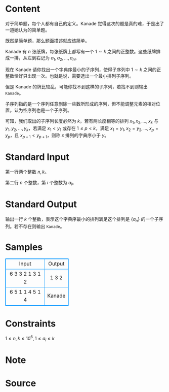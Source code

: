 
# Content

对于简单题，每个人都有自己的定义。Kanade 觉得这次的题是真的难，于是出了一道她认为的简单题。

既然是简单题，那么题面描述就应该简单。

Kanade 有 $n$ 张纸牌，每张纸牌上都写有一个 $1\sim k$ 之间的正整数。这些纸牌排成一排，从左到右记为 $a_1,a_2,\ldots ,a_n$。

现在 Kanade 请你找出一个字典序最小的子序列，使得子序列中 $1\sim k$ 之间的正整数恰好只出现一次。也就是说，需要选出一个最小排列子序列。

但是 Kanade 的牌比较乱，可能你找不到这样的子序列，若找不到则输出 `Kanade`。

子序列指的是一个序列任意删除一些数所形成的序列，但不能调整元素的相对位置。认为空序列也是一个子序列。

可知，我们取出的子序列长度必然为 $k$，若有两长度相等的排列 $x_1,x_2,\ldots ,x_k$ 与 $y_1,y_2,\ldots ,y_k$，若满足 $x_1<y_1$ 或存在 $1\le p<k$，满足 $x_1=y_1,x_2=y_2,\ldots ,x_p=y_p$，且 $x_{p+1}<y_{p+1}$，则称 $x$ 排列的字典序小于 $y$。

# Standard Input

第一行两个整数 $n,k$。

第二行 $n$ 个整数，第 $i$ 个整数为 $a_i$。

# Standard Output

输出一行 $k$ 个整数，表示这个字典序最小的排列满足这个排列是 $\{a_n\}$ 的一个子序列。若不存在则输出 `Kanade`。

# Samples

<style>
        table,table tr th, table tr td { border:1px solid #0094ff; }
        table { width: 200px; min-height: 25px; line-height: 25px; text-align: center; border-collapse: collapse;}   
    </style>
<table>
	<tr>
		<td>Input</td>
		<td>Output</td>
	</tr>
<tr><td>6 3
3 2 1 3 1 2</td><td>1 3 2</td></tr><tr><td>6 5
1 1 4 5 1 4</td><td>Kanade</td></tr></table>


# Constraints

$1\le n,k\le 10^6,1\le a_i\le k$

# Note



# Source


